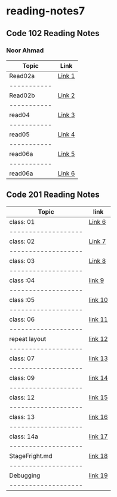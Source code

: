 # reading-notes7

## Code 102  Reading Notes

### Noor Ahmad

| Topic     | Link                   
|-----------| -------------------  
| Read02a   | [Link 1 ](./read02a.md)
|-----------|
| Read02b   | [Link 2 ](./read02b.md)
|-----------|
| read04    | [Link 3 ](./read04.md) 
|-----------|
| read05    | [Link 4 ](./read05.md)
|-----------|
| read06a   | [Link 5 ](./read06a.md)
|-----------|
| read06a   | [Link 6 ](./read06b.md)

## Code 201 Reading Notes

| Topic             | link
|-------------------|-----------------------
|class: 01          | [Link 6 ](./read001.md)
|-------------------|
|class: 02          | [Link 7 ](./class02.md)
|-------------------|
|class: 03          | [Link 8 ](./class03.md)
|-------------------|
|class :04          | [link 9 ](./class04.md)
|-------------------|
|class :05          | [link 10 ](./class05.md)
|-------------------|
|class: 06          | [link 11 ](./class06.md)
|-------------------|
|repeat layout      | [link 12 ](./class08.md)
|-------------------|
|class: 07          | [link 13](./class07.md)
|-------------------|
|class: 09          | [link 14](./class09.md)
|-------------------|
|class: 12          | [link 15](./class12.md)
|-------------------|
|class: 13          | [link 16](./class13.md)
|-------------------|
|class: 14a         | [link 17](./class14a.md)
|-------------------|
|StageFright.md     |[link 18](StageFright.md)
|-------------------|
|Debugging          |[link 19](Debugging.md)
|-------------------|
